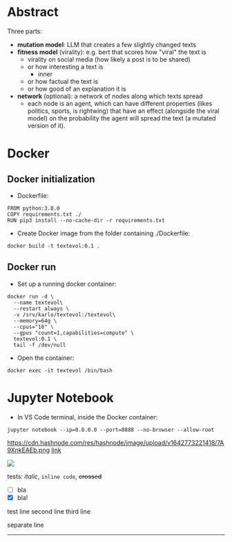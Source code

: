 # Abstract
Three parts:
- **mutation model**: LLM that creates a few slightly changed texts
- **fitness model** (virality): e.g. bert that scores how "viral" the text is
    - virality on social media (how likely a post is to be shared)
    - or how interesting a text is
        - inner
    - or how factual the text is
    - or how good of an explanation it is
- **network** (optional): a network of nodes along which texts spread
    - each node is an agent, which can have different properties (likes politics, sports, is rightwing) that have an effect (alongside the viral model) on the probability the agent will spread the text (a mutated version of it).

# Docker
## Docker initialization
- Dockerfile:
```
FROM python:3.8.0
COPY requirements.txt ./
RUN pip3 install --no-cache-dir -r requirements.txt
```
- Create Docker image from the folder containing ./Dockerfile:
```
docker build -t textevol:0.1 .
```
## Docker run
- Set up a running docker container:
```
docker run -d \
  --name textevol\
  --restart always \
  -v /srv/karlo/textevol:/textevol\
  --memory=64g \
  --cpus="16" \
  --gpus "count=1,capabilities=compute" \
  textevol:0.1 \
  tail -f /dev/null
```
- Open the container:
```
docker exec -it textevol /bin/bash
```

# Jupyter Notebook
- In VS Code terminal, inside the Docker container:
```
jupyter notebook --ip=0.0.0.0 --port=8888 --no-browser --allow-root
```

https://cdn.hashnode.com/res/hashnode/image/upload/v1642773221418/7A9XnkEAEb.png
[link](https://cdn.hashnode.com/res/hashnode/image/upload/v1642773221418/7A9XnkEAEb.png)

![](https://cdn.hashnode.com/res/hashnode/image/upload/v1642773221418/7A9XnkEAEb.png)

tests: *italic*, `inline code`, ~~crossed~~
- [ ] bla
- [x] bla!

test line
second line
third line

separate line

---